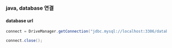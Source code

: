 ### java, database 연결

#### database url
```java
connect = DriveManager.getConnection("jdbc.mysql://localhost:3306/databasename", "id", "password"};

connect.close();
```

#### 
